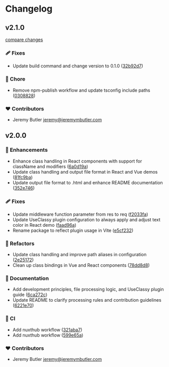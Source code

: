 # Changelog


## v2.1.0

[compare changes](https://github.com/jrmybtlr/use-classy/compare/v2.0.0...v2.1.0)

### 🩹 Fixes

- Update build command and change version to 0.1.0 ([32b92d7](https://github.com/jrmybtlr/use-classy/commit/32b92d7))

### 🏡 Chore

- Remove npm-publish workflow and update tsconfig include paths ([0308828](https://github.com/jrmybtlr/use-classy/commit/0308828))

### ❤️ Contributors

- Jeremy Butler <jeremy@jeremymbutler.com>

## v2.0.0


### 🚀 Enhancements

- Enhance class handling in React components with support for className and modifiers ([6a0d19a](https://github.com/jrmybtlr/use-classy/commit/6a0d19a))
- Update class handling and output file format in React and Vue demos ([81fc9ba](https://github.com/jrmybtlr/use-classy/commit/81fc9ba))
- Update output file format to .html and enhance README documentation ([352e746](https://github.com/jrmybtlr/use-classy/commit/352e746))

### 🩹 Fixes

- Update middleware function parameter from res to req ([f2033fa](https://github.com/jrmybtlr/use-classy/commit/f2033fa))
- Update UseClassy plugin configuration to always apply and adjust text color in React demo ([faad96a](https://github.com/jrmybtlr/use-classy/commit/faad96a))
- Rename package to reflect plugin usage in Vite ([e5cf232](https://github.com/jrmybtlr/use-classy/commit/e5cf232))

### 💅 Refactors

- Update class handling and improve path aliases in configuration ([2e25172](https://github.com/jrmybtlr/use-classy/commit/2e25172))
- Clean up class bindings in Vue and React components ([78dd8d8](https://github.com/jrmybtlr/use-classy/commit/78dd8d8))

### 📖 Documentation

- Add development principles, file processing logic, and UseClassy plugin guide ([6ca272c](https://github.com/jrmybtlr/use-classy/commit/6ca272c))
- Update README to clarify processing rules and contribution guidelines ([6221e70](https://github.com/jrmybtlr/use-classy/commit/6221e70))

### 🤖 CI

- Add nuxthub workflow ([321aba7](https://github.com/jrmybtlr/use-classy/commit/321aba7))
- Add nuxthub workflow ([599e65a](https://github.com/jrmybtlr/use-classy/commit/599e65a))

### ❤️ Contributors

- Jeremy Butler <jeremy@jeremymbutler.com>

